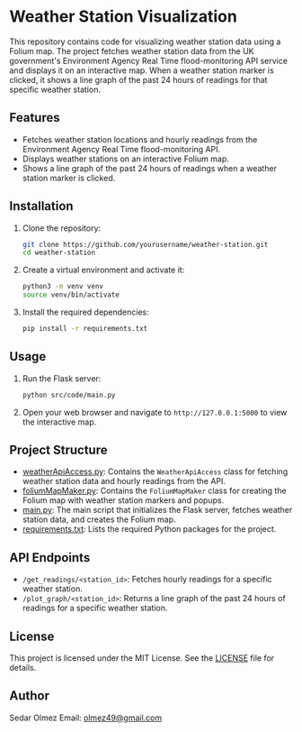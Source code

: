 # Weather Station Visualization

This repository contains code for visualizing weather station data using a Folium map. The project fetches weather station data from the UK government's Environment Agency Real Time flood-monitoring API service and displays it on an interactive map. When a weather station marker is clicked, it shows a line graph of the past 24 hours of readings for that specific weather station.

## Features

- Fetches weather station locations and hourly readings from the Environment Agency Real Time flood-monitoring API.
- Displays weather stations on an interactive Folium map.
- Shows a line graph of the past 24 hours of readings when a weather station marker is clicked.

## Installation

1. Clone the repository:

    ```sh
    git clone https://github.com/yourusername/weather-station.git
    cd weather-station
    ```

2. Create a virtual environment and activate it:

    ```sh
    python3 -m venv venv
    source venv/bin/activate
    ```

3. Install the required dependencies:

    ```sh
    pip install -r requirements.txt
    ```

## Usage

1. Run the Flask server:

    ```sh
    python src/code/main.py
    ```

2. Open your web browser and navigate to `http://127.0.0.1:5000` to view the interactive map.

## Project Structure

- [weatherApiAccess.py](http://_vscodecontentref_/1): Contains the `WeatherApiAccess` class for fetching weather station data and hourly readings from the API.
- [foliumMapMaker.py](http://_vscodecontentref_/2): Contains the `FoliumMapMaker` class for creating the Folium map with weather station markers and popups.
- [main.py](http://_vscodecontentref_/3): The main script that initializes the Flask server, fetches weather station data, and creates the Folium map.
- [requirements.txt](http://_vscodecontentref_/4): Lists the required Python packages for the project.

## API Endpoints

- `/get_readings/<station_id>`: Fetches hourly readings for a specific weather station.
- `/plot_graph/<station_id>`: Returns a line graph of the past 24 hours of readings for a specific weather station.

## License

This project is licensed under the MIT License. See the [LICENSE](http://_vscodecontentref_/5) file for details.

## Author

Sedar Olmez
Email: olmez49@gmail.com
